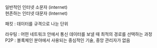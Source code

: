 일반적인 인터넷 소문자 (internet)  
현존하는 인터넷 대문자 (Internet)  
  
패킷 : 데이터를 규격으로 나눈 단위  
  
라우팅 : 어떤 네트워크 안에서 통신 데이터를 보낼 때 최적의 경로를 선택하는 과정  
P2P : 블록체인 분야에서 사용되는 중심적인 기술, 중앙 관리자가 없음
